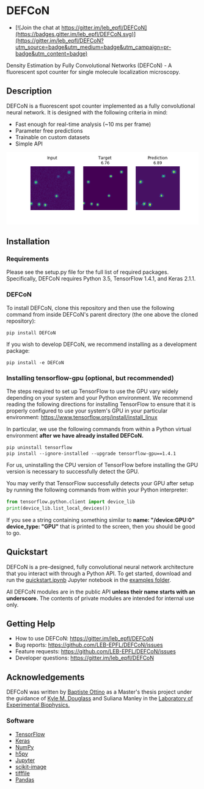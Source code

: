 # DEFCoN

- [![Join the chat at https://gitter.im/leb_epfl/DEFCoN](https://badges.gitter.im/leb_epfl/DEFCoN.svg)](https://gitter.im/leb_epfl/DEFCoN?utm_source=badge&utm_medium=badge&utm_campaign=pr-badge&utm_content=badge)

Density Estimation by Fully Convolutional Networks (DEFCoN) - A
fluorescent spot counter for single molecule localization microscopy.

## Description

DEFCoN is a fluorescent spot counter implemented as a fully
convolutional neural network. It is designed with the following
criteria in mind:

- Fast enough for real-time analysis (~10 ms per frame)
- Parameter free predictions
- Trainable on custom datasets
- Simple API

![An example density map estimate from DEFCoN](defcon/resources/images/defcon_demo.png)

## Installation

### Requirements

Please see the setup.py file for the full list of required
packages. Specifically, DEFCoN requires Python 3.5, TensorFlow
1.4.1, and Keras 2.1.1.

### DEFCoN

To install DEFCoN, clone this repository and then use the following
command from inside DEFCoN's parent directory (the one above the
cloned repository):

```
pip install DEFCoN
```

If you wish to develop DEFCoN, we recommend installing as a
development package:

```
pip install -e DEFCoN
```

### Installing tensorflow-gpu (optional, but recommended)

The steps required to set up TensorFlow to use the GPU vary widely
depending on your system and your Python environment. We recommend
reading the following directions for installing TensorFlow to ensure
that it is properly configured to use your system's GPU in your
particular environment:
https://www.tensorflow.org/install/install_linux

In particular, we use the following commands from within a Python
virtual environment **after we have already installed DEFCoN.**

```
pip uninstall tensorflow
pip install --ignore-installed --upgrade tensorflow-gpu==1.4.1
```

For us, uninstalling the CPU version of TensorFlow before installing
the GPU version is necessary to successfully detect the GPU.

You may verify that TensorFlow successfully detects your GPU after
setup by running the following commands from within your Python
interpreter:

```python
from tensorflow.python.client import device_lib
print(device_lib.list_local_devices())
```

If you see a string containing something similar to **name:
"/device:GPU:0" device_type: "GPU"** that is printed to the screen,
then you should be good to go.

## Quickstart

DEFCoN is a pre-designed, fully convolutional neural network
architecture that you interact with through a Python API. To get
started, download and run the
[quickstart.ipynb](https://github.com/kmdouglass/DEFCoN/blob/FIRST_RELEASE/examples/quickstart.ipynb)
Jupyter notebook in the [examples
folder](https://github.com/kmdouglass/DEFCoN/tree/FIRST_RELEASE/examples).

All DEFCoN modules are in the public API **unless their name starts
with an underscore.** The contents of private modules are intended for
internal use only.

## Getting Help

- How to use DEFCoN: https://gitter.im/leb_epfl/DEFCoN
- Bug reports: https://github.com/LEB-EPFL/DEFCoN/issues
- Feature requests: https://github.com/LEB-EPFL/DEFCoN/issues
- Developer questions: https://gitter.im/leb_epfl/DEFCoN

## Acknowledgements

DEFCoN was written by [Baptiste Ottino](https://github.com/bottino) as
a Master's thesis project under the guidance of [Kyle
M. Douglass](https://github.com/kmdouglass) and Suliana Manley in the
[Laboratory of Experimental Biophysics.](https://leb.epfl.ch)

### Software

- [TensorFlow](https://www.tensorflow.org/)
- [Keras](https://keras.io/)
- [NumPy](http://www.numpy.org/)
- [h5py](http://www.h5py.org/)
- [Jupyter](https://jupyter.org/)
- [scikit-image](http://scikit-image.org/)
- [tifffile](https://pypi.python.org/pypi/tifffile)
- [Pandas](https://pandas.pydata.org/)
 
